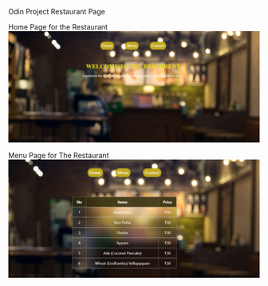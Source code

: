 Odin Project Restaurant Page

Home Page for the Restaurant
![image alt](https://github.com/AlvinRajan/Restaurant-Page/blob/26a9ab47a5f6a913c8211872ec471c9966ff95cf/home%20page.png)

Menu Page for The Restaurant
![image alt](https://github.com/AlvinRajan/Restaurant-Page/blob/9dc341aa8878c257bf5adb1293ac517679f4b51c/menupahe.png)
